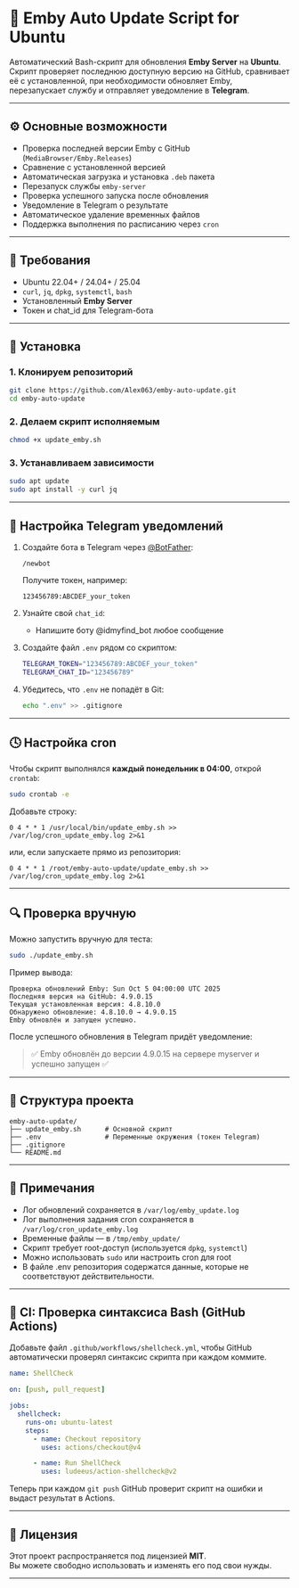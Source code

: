 # 🧩 Emby Auto Update Script for Ubuntu

Автоматический Bash-скрипт для обновления **Emby Server** на **Ubuntu**.
Скрипт проверяет последнюю доступную версию на GitHub, сравнивает её с установленной, при необходимости обновляет Emby, перезапускает службу и отправляет уведомление в **Telegram**.

---

## ⚙️ Основные возможности

- Проверка последней версии Emby с GitHub (`MediaBrowser/Emby.Releases`)
- Сравнение с установленной версией
- Автоматическая загрузка и установка `.deb` пакета
- Перезапуск службы `emby-server`
- Проверка успешного запуска после обновления
- Уведомление в Telegram о результате
- Автоматическое удаление временных файлов
- Поддержка выполнения по расписанию через `cron`

---

## 🧰 Требования

- Ubuntu 22.04+ / 24.04+ / 25.04
- `curl`, `jq`, `dpkg`, `systemctl`, `bash`
- Установленный **Emby Server**
- Токен и chat_id для Telegram-бота

---

## 🚀 Установка

### 1. Клонируем репозиторий

```bash
git clone https://github.com/Alex063/emby-auto-update.git
cd emby-auto-update
```

### 2. Делаем скрипт исполняемым

```bash
chmod +x update_emby.sh
```

### 3. Устанавливаем зависимости

```bash
sudo apt update
sudo apt install -y curl jq
```

---

## 🔐 Настройка Telegram уведомлений

1. Создайте бота в Telegram через [@BotFather](https://t.me/BotFather):
   ```
   /newbot
   ```
   Получите токен, например:
   ```
   123456789:ABCDEF_your_token
   ```

2. Узнайте свой `chat_id`:
   - Напишите боту @idmyfind_bot любое сообщение

3. Создайте файл `.env` рядом со скриптом:

   ```bash
   TELEGRAM_TOKEN="123456789:ABCDEF_your_token"
   TELEGRAM_CHAT_ID="123456789"
   ```

4. Убедитесь, что `.env` не попадёт в Git:
   ```bash
   echo ".env" >> .gitignore
   ```

---

## 🕓 Настройка cron

Чтобы скрипт выполнялся **каждый понедельник в 04:00**, открой `crontab`:

```bash
sudo crontab -e
```

Добавьте строку:

```
0 4 * * 1 /usr/local/bin/update_emby.sh >> /var/log/cron_update_emby.log 2>&1
```

или, если запускаете прямо из репозитория:

```
0 4 * * 1 /root/emby-auto-update/update_emby.sh >> /var/log/cron_update_emby.log 2>&1
```

---

## 🔍 Проверка вручную

Можно запустить вручную для теста:

```bash
sudo ./update_emby.sh
```

Пример вывода:
```
Проверка обновлений Emby: Sun Oct 5 04:00:00 UTC 2025
Последняя версия на GitHub: 4.9.0.15
Текущая установленная версия: 4.8.10.0
Обнаружено обновление: 4.8.10.0 → 4.9.0.15
Emby обновлён и запущен успешно.
```

После успешного обновления в Telegram придёт уведомление:
> ✅ Emby обновлён до версии 4.9.0.15 на сервере myserver и успешно запущен ✅

---

## 🧩 Структура проекта

```
emby-auto-update/
├── update_emby.sh      # Основной скрипт
├── .env                # Переменные окружения (токен Telegram)
├── .gitignore
└── README.md
```

---

## 🧠 Примечания

- Лог обновлений сохраняется в `/var/log/emby_update.log`
- Лог выполнения задания cron сохраняется в `/var/log/cron_update_emby.log`
- Временные файлы — в `/tmp/emby_update/`
- Скрипт требует root-доступ (используется `dpkg`, `systemctl`)
- Можно использовать `sudo` или настроить cron для root
- В файле .env репозитория содержатся данные, которые не соответствуют действительности.
---

## 🧪 CI: Проверка синтаксиса Bash (GitHub Actions)

Добавьте файл `.github/workflows/shellcheck.yml`, чтобы GitHub автоматически проверял синтаксис скрипта при каждом коммите.

```yaml
name: ShellCheck

on: [push, pull_request]

jobs:
  shellcheck:
    runs-on: ubuntu-latest
    steps:
      - name: Checkout repository
        uses: actions/checkout@v4

      - name: Run ShellCheck
        uses: ludeeus/action-shellcheck@v2
```

Теперь при каждом `git push` GitHub проверит скрипт на ошибки и выдаст результат в Actions.

---

## 🪪 Лицензия

Этот проект распространяется под лицензией **MIT**.  
Вы можете свободно использовать и изменять его под свои нужды.

---
